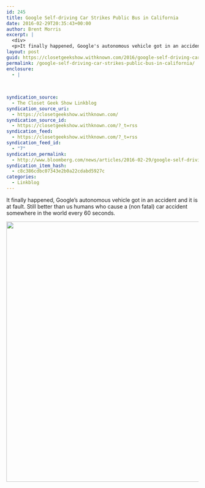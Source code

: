 ```yaml
---
id: 245
title: Google Self-driving Car Strikes Public Bus in California
date: 2016-02-29T20:35:43+00:00
author: Brent Morris
excerpt: |
  <div>
  <p>It finally happened, Google's autonomous vehicle got in an accident and it is at fault.&nbsp;Still better than us humans who cause a (non fatal) car accident somewhere in the world every 60 seconds.&nbsp;</p><p><img src="http://i.imgur.com/N2761ZK.jpg" alt="" width="1200" height="681"></p></div>
layout: post
guid: https://closetgeekshow.withknown.com/2016/google-self-driving-car-strikes-public-bus-in-california
permalink: /google-self-driving-car-strikes-public-bus-in-california/
enclosure:
  - |
    
    
    
syndication_source:
  - The Closet Geek Show Linkblog
syndication_source_uri:
  - https://closetgeekshow.withknown.com/
syndication_source_id:
  - https://closetgeekshow.withknown.com/?_t=rss
syndication_feed:
  - https://closetgeekshow.withknown.com/?_t=rss
syndication_feed_id:
  - "7"
syndication_permalink:
  - http://www.bloomberg.com/news/articles/2016-02-29/google-self-driving-car-strikes-public-bus-in-california
syndication_item_hash:
  - c8c386cdbc07343e2b0a22cdabd5927c
categories:
  - Linkblog
---
```

<div class="known-bookmark">
  <p>
    It finally happened, Google&#8217;s autonomous vehicle got in an accident and it is at fault. Still better than us humans who cause a (non fatal) car accident somewhere in the world every 60 seconds. 
  </p>
  
  <p>
    <img src="http://i.imgur.com/N2761ZK.jpg" alt="" width="1200" height="681" />
  </p>
</div>